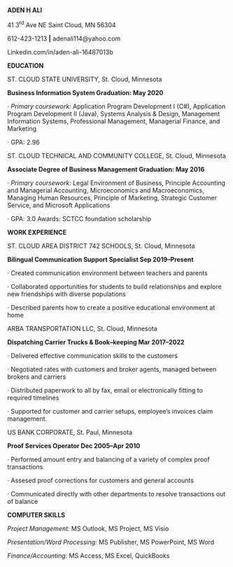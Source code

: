 

<body>
<p class="p1"><span class="s1">  



<p class="p1"><span class="s1"> </span></p>
<p class="p3"><span class="s1"><b>ADEN H ALI</b></span></p>

41 3</span><span class="s2"><sup>rd</sup></span><span class="s1"> Ave NE Saint Cloud, MN 56304  
<p class="p1"><span class="s3"><b></b></span><span class="s1">    612-423-1213 </span><span class="s3"><b>|</b></span><span class="s1"> adenali114@yahoo.com</span></p>

</span>Linkedin.com/in/aden-ali-16487013b</p>





<p class="p1"><span class="s1"> </span></p>
<p class="p3"><span class="s1"><b>EDUCATION</b></span></p>
<p class="p1"><span class="s1"><b> </b></span></p>
<p class="p1"><span class="s1">ST. CLOUD STATE UNIVERSITY, St. Cloud, Minnesota</span></p>
<p class="p1"><span class="s1"><b>Business Information System                                                                Graduation: May 2020</b></span></p>
<p class="p4"><span class="s4">·</span><span class="s5">   </span><span class="s1"><i>Primary coursework:</i> Application Program Development I (C#), Application Program Development II (Java), Systems Analysis &amp; Design, Management Information Systems, Professional Management, Managerial Finance, and Marketing</span></p>
<p class="p4"><span class="s4">·</span><span class="s5">   </span><span class="s1">GPA: 2.96</span></p>
<p class="p1"><span class="s1">ST. CLOUD TECHNICAL AND COMMUNITY COLLEGE, St. Cloud, Minnesota</span></p>
<p class="p1"><span class="s1"><b>Associate Degree of Business Management                                           Graduation: May 2016</b></span></p>
<p class="p4"><span class="s4">·</span><span class="s5">   </span><span class="s1"><i>Primary coursework:</i> Legal Environment of Business, Principle Accounting and Managerial Accounting, Microeconomics and Macroeconomics, Managing Human Resources, Principle of Marketing, Strategic Customer Service, and Microsoft Applications</span></p>
<p class="p4"><span class="s4">·</span><span class="s5">   </span><span class="s1">GPA: 3.0    Awards: SCTCC foundation scholarship</span></p>
<p class="p1"><span class="s1"> </span></p>
<p class="p3"><span class="s1"><b>WORK EXPERIENCE</b></span></p>
<p class="p1"><span class="s1"> </span></p>
<p class="p1"><span class="s1">ST. CLOUD AREA DISTRICT 742 SCHOOLS, St. Cloud, Minnesota</span></p>
<p class="p1"><span class="s1"><b>Bilingual Communication Support Specialist                                         Sep 2019–Present</b></span></p>
<p class="p4"><span class="s4">·</span><span class="s5">   </span><span class="s1">Created communication environment between teachers and parents</span></p>
<p class="p4"><span class="s4">·</span><span class="s5">   </span><span class="s1">Collaborated opportunities for students to build relationships and explore new friendships with diverse populations </span></p>
<p class="p4"><span class="s4">·</span><span class="s5">   </span><span class="s1">Described parents how to create a positive educational environment at home</span></p>
<p class="p1"><span class="s1">ARBA TRANSPORTATION LLC, St. Cloud, Minnesota</span></p>
<p class="p1"><span class="s1"><b>Dispatching Carrier Trucks &amp; Book–keeping                                           Mar 2017–2022        </b></span></p>
<p class="p4"><span class="s4">·</span><span class="s5">   </span><span class="s1">Delivered effective communication skills to the customers</span></p>
<p class="p4"><span class="s4">·</span><span class="s5">   </span><span class="s1">Negotiated rates with customers and broker agents, managed between brokers and carriers</span></p>
<p class="p4"><span class="s4">·</span><span class="s5">   </span><span class="s1">Distributed paperwork to all by fax, email or electronically fitting to required timelines</span></p>
<p class="p4"><span class="s4">·</span><span class="s5">   </span><span class="s1">Supported for customer and carrier setups, employee’s invoices claim management.</span></p>
<p class="p1"><span class="s1"> </span></p>
<p class="p1"><span class="s1">US BANK CORPORATE, St. Paul, Minnesota</span></p>
<p class="p1"><span class="s1"><b>Proof Services Operator                                                                           Dec 2005–Apr 2010</b></span></p>
<p class="p4"><span class="s4">·</span><span class="s5">   </span><span class="s1">Performed amount entry and balancing of a variety of complex proof transactions</span></p>
<p class="p4"><span class="s4">·</span><span class="s5">   </span><span class="s1">Assesed proof corrections for customers and general accounts</span></p>
<p class="p4"><span class="s4">·</span><span class="s5">   </span><span class="s1">Communicated directly with other departments to resolve transactions out of balance</span></p>
<p class="p1"><span class="s1"> </span></p>
<p class="p3"><span class="s1"><b>COMPUTER SKILLS</b></span></p>
<p class="p1"><span class="s1"><i>Project Management</i></span><span class="s6"><i>:</i></span><span class="s1">  MS Outlook, MS Project, MS Visio</span></p>
<p class="p1"><span class="s1"><i>Presentation/Word Processing:</i>  MS Publisher, MS PowerPoint, MS Word</span></p>
<p class="p1"><span class="s1"><i>Finance/Accounting:</i></span><span class="s7">  </span><span class="s1">MS Access, MS Excel, QuickBooks</span></p>
</body>
</html>
</head>
<body>
<p class="p1"><span class="s1">  
